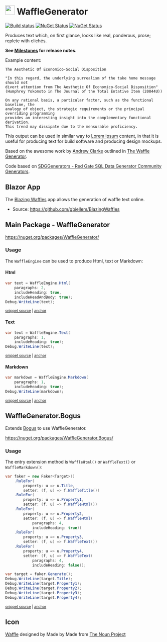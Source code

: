 # <img src="/src/icon.png" height="30px"> WaffleGenerator

[![Build status](https://ci.appveyor.com/api/projects/status/bv3erhc4d2pegpba/branch/main?svg=true)](https://ci.appveyor.com/project/SimonCropp/WaffleGenerator)
[![NuGet Status](https://img.shields.io/nuget/v/WaffleGenerator.svg?label=WaffleGenerator&cacheSeconds=86400)](https://www.nuget.org/packages/WaffleGenerator/)
[![NuGet Status](https://img.shields.io/nuget/v/WaffleGenerator.Bogus.svg?label=WaffleGenerator.Bogus&cacheSeconds=86400)](https://www.nuget.org/packages/WaffleGenerator.Bogus/)

Produces text which, on first glance, looks like real, ponderous, prose; replete with clichés.

**See [Milestones](../../milestones?state=closed) for release notes.**

Example content:

```
The Aesthetic Of Economico-Social Disposition

"In this regard, the underlying surrealism of the take home message should not 
divert attention from The Aesthetic Of Economico-Social Disposition"
(Humphrey Yokomoto in The Journal of the Total Entative Item (20044U))

On any rational basis, a particular factor, such as the functional baseline, the 
analogy of object, the strategic requirements or the principal overriding programming 
provides an interesting insight into the complementary functional derivation. 
This trend may dissipate due to the mensurable proficiency.
```

This output can be used in similar way to [Lorem ipsum](https://en.wikipedia.org/wiki/Lorem_ipsum) content, in that it is useful for producing text for build software and producing design mockups.

Based on the awesome work by [Andrew Clarke](https://www.red-gate.com/simple-talk/author/andrew-clarke/) outlined in [The Waffle Generator](https://www.red-gate.com/simple-talk/dotnet/net-tools/the-waffle-generator/).

Code based on [SDGGenerators - Red Gate SQL Data Generator Community Generators](https://archive.codeplex.com/?p=sdggenerators).


## Blazor App

The [Blazing Waffles](http://wafflegen.azurewebsites.net/) app allows the generation of waffle text online.

 * Source: https://github.com/gbiellem/BlazingWaffles


## Main Package - WaffleGenerator

https://nuget.org/packages/WaffleGenerator/


### Usage

The `WaffleEngine` can be used to produce Html, text or Markdown:


#### Html

<!-- snippet: htmlUsage -->
<a id='snippet-htmlusage'></a>
```cs
var text = WaffleEngine.Html(
    paragraphs: 2,
    includeHeading: true,
    includeHeadAndBody: true);
Debug.WriteLine(text);
```
<sup><a href='/src/Tests/WaffleEngineTests.cs#L35-L43' title='Snippet source file'>snippet source</a> | <a href='#snippet-htmlusage' title='Start of snippet'>anchor</a></sup>
<!-- endSnippet -->


#### Text

<!-- snippet: textUsage -->
<a id='snippet-textusage'></a>
```cs
var text = WaffleEngine.Text(
    paragraphs: 1,
    includeHeading: true);
Debug.WriteLine(text);
```
<sup><a href='/src/Tests/WaffleEngineTests.cs#L9-L16' title='Snippet source file'>snippet source</a> | <a href='#snippet-textusage' title='Start of snippet'>anchor</a></sup>
<!-- endSnippet -->


#### Markdown

<!-- snippet: markdownUsage -->
<a id='snippet-markdownusage'></a>
```cs
var markdown = WaffleEngine.Markdown(
    paragraphs: 1,
    includeHeading: true);
Debug.WriteLine(markdown);
```
<sup><a href='/src/Tests/WaffleEngineTests.cs#L22-L29' title='Snippet source file'>snippet source</a> | <a href='#snippet-markdownusage' title='Start of snippet'>anchor</a></sup>
<!-- endSnippet -->


## WaffleGenerator.Bogus

Extends [Bogus](https://github.com/bchavez/Bogus) to use WaffleGenerator.

https://nuget.org/packages/WaffleGenerator.Bogus/


### Usage

The entry extension method is `WaffleHtml()` or `WaffleText()` or `WaffleMarkdown()`:

<!-- snippet: BogusUsage -->
<a id='snippet-bogususage'></a>
```cs
var faker = new Faker<Target>()
    .RuleFor(
        property: u => u.Title,
        setter: (f, u) => f.WaffleTitle())
    .RuleFor(
        property: u => u.Property1,
        setter: (f, u) => f.WaffleHtml())
    .RuleFor(
        property: u => u.Property2,
        setter: (f, u) => f.WaffleHtml(
            paragraphs: 4,
            includeHeading: true))
    .RuleFor(
        property: u => u.Property3,
        setter: (f, u) => f.WaffleText())
    .RuleFor(
        property: u => u.Property4,
        setter: (f, u) => f.WaffleText(
            paragraphs: 4,
            includeHeading: false));

var target = faker.Generate();
Debug.WriteLine(target.Title);
Debug.WriteLine(target.Property1);
Debug.WriteLine(target.Property2);
Debug.WriteLine(target.Property3);
Debug.WriteLine(target.Property4);
```
<sup><a href='/src/Tests/FakerUsage.cs#L11-L39' title='Snippet source file'>snippet source</a> | <a href='#snippet-bogususage' title='Start of snippet'>anchor</a></sup>
<!-- endSnippet -->


## Icon

[Waffle](https://thenounproject.com/term/waffle/836862/) designed by Made by Made from [The Noun Project](https://thenounproject.com/)
